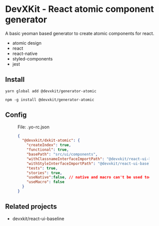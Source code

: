 # DevXKit - React atomic component generator

A basic yeoman based generator to create atomic components for react.

* atomic design
* react
* react-native
* styled-components
* jest

## Install

`yarn global add @devxkit/generator-atomic`

`npm -g install @devxkit/generator-atomic`

## Config

<figure>
  <figcaption>File: .yo-rc.json</figcaption>

```json
{
  "@devxkit/dxkit-atomic": {
    "createIndex": true,
    "functional": true,
    "basePath": "src/ui/components",
    "withClassnameInterfaceImportPath": "@devxkit/react-ui-baseline", 
    "withStyleInterfaceImportPath": "@devxkit/react-ui-baseline",
    "tests": true,
    "stories": true,
    "useNative":false, // native and macro can't be used together
    "useMacro": false
  }
}
```

</figure>

## Related projects

* devxkit/react-ui-baseline
